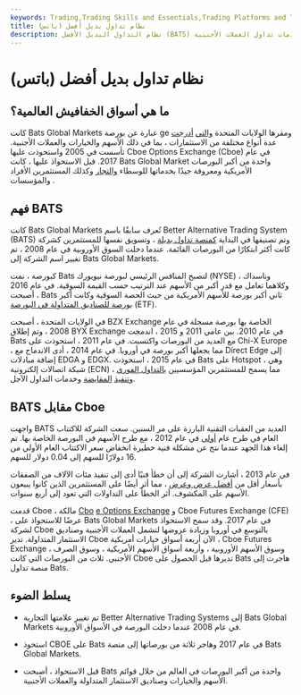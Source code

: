 ```yaml
---
keywords: Trading,Trading Skills and Essentials,Trading Platforms and Tools,Trading Skills,Platforms and Tools
title: نظام تداول بديل أفضل (باتس)
description: نظام التداول البديل الأفضل (BATS) هو بورصة مقرها الولايات المتحدة تقدم للمستثمرين الأسهم والخيارات وخدمات تداول العملات الأجنبية.
---
```


# نظام تداول بديل أفضل (باتس)
## ما هي أسواق الخفافيش العالمية؟

كانت Bats Global Markets عبارة عن بورصة ge ومقرها الولايات المتحدة [والتي](/exchange) [أدرجت](/exchange) عدة أنواع مختلفة من الاستثمارات ، بما في ذلك الأسهم والخيارات والعملات الأجنبية. تأسست في 2005 واستحوذت عليها Cboe Options Exchange (Cboe) في عام 2017. قبل الاستحواذ عليها ، كانت Bats Global Market واحدة من أكبر البورصات الأمريكية ومعروفة جيدًا بخدماتها للوسطاء [والتجار](/broker-dealer) وكذلك المستثمرين الأفراد والمؤسسات .

## فهم BATS

كانت Bats Global Markets تُعرف سابقًا باسم Better Alternative Trading System (BATS) وتم تصنيفها في البداية [كمنصة تداول بديلة](/alternative-trading-system) ، وتسويق نفسها للمستثمرين كشركة كانت أكثر ابتكارًا من البورصات القائمة. عندما دخلت السوق الأوروبية في عام 2008 ، تم تغيير اسم الشركة إلى Bats Global Markets.

كبورصة ، نمت Bats لتصبح المنافس الرئيسي لبورصة نيويورك (NYSE) وناسداك ، وكلاهما تعامل مع قدر أكبر من الأسهم عند الترتيب حسب القيمة السوقية. في عام 2016 ، أصبحت Bats ثاني أكبر بورصة للأسهم الأمريكية من حيث الحصة السوقية وكانت أكبر [بورصة للصناديق المتداولة في البورصة](/etf) (ETF).

في الولايات المتحدة ، أصبحت BZX Exchange الخاصة بها بورصة مسجلة في عام 2008 ، وتم إطلاق BYX Exchange في عام 2010. بين عامي 2011 و 2015 ، اندمجت Bats مع العديد من البورصات واكتسبت. في عام 2011 ، استحوذت على Chi-X Europe ، مما يجعلها أكبر بورصة في أوروبا. في عام 2014 ، أدى الاندماج مع Direct Edge إلى إضافة مبادلات EDGA و EDGX. في عام 2015 ، استحوذت Bats على Hotspot ، وهي شبكة اتصالات إلكترونية (ECN) ، مما يسمح للمستثمرين المؤسسيين [بالتداول الفوري وتنفيذ](/spottrade) [المقايضة](/swap) وخدمات التداول الآجل.

## BATS مقابل Cboe

واجهت BATS العديد من العقبات التقنية البارزة على مر السنين. سعت الشركة للاكتتاب العام في طرح عام [أولي](/ipo) في عام 2012 ، مع طرح الأسهم في البورصة الخاصة بها. تم إلغاء هذا الجهد عندما نتج عن مشكلة فنية خطيرة انخفاض سعر الاكتتاب العام الأولي من 16 دولارًا للسهم إلى 0.04 دولار للسهم.

في عام 2013 ، أشارت الشركة إلى أن خطأ فنيًا أدى إلى تنفيذ مئات الآلاف من الصفقات بأسعار أقل من [أفضل عرض وعرض](/nbbo) ، مما أثر أيضًا على المستثمرين الذين كانوا يبيعون الأسهم على المكشوف. أثر الخطأ على التداولات التي تعود إلى أربع سنوات.

قدمت Cboe ، مالكة [Cbo](/cboe) [e Options Exchange](/cboe) و Cboe Futures Exchange (CFE) ، عرضًا للاستحواذ على Bats Global Markets في عام 2017. وقد سمح الاستحواذ لشركة Cboe بالتوسع في أوروبا وزيادة عروضها لتشمل العملات الأجنبية وصناديق الاستثمار المتداولة. تدير Cboe الآن أربعة أسواق خيارات أمريكية ، Cboe Futures Exchange ، وسوق الأسهم الأوروبية ، وأربعة أسواق الأسهم الأمريكية ، وسوق الصرف الأجنبي. ثلاث من البورصات التي كانت Cboe تديرها قبل الحصول على Bats هاجرت إلى منصة تداول Bats.

## يسلط الضوء

- تم تغيير علامتها التجارية Better Alternative Trading Systems إلى Bats Global Markets في عام 2008 عندما دخلت البورصة في الأسواق الأوروبية.

- استحوذ CBOE على Bats في عام 2017 وهاجر ثلاثة من بورصاتها إلى منصة Bats Global Markets.

- قبل الاستحواذ ، أصبحت Bats واحدة من أكبر البورصات في العالم من خلال قوائم الأسهم والخيارات وصناديق الاستثمار المتداولة والعملات الأجنبية.

